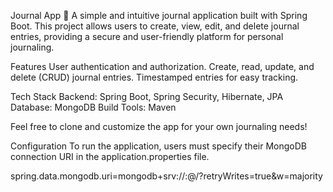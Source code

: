 Journal App 📓
A simple and intuitive journal application built with Spring Boot. This project allows users to create, view, edit, and delete journal entries, providing a secure and user-friendly platform for personal journaling.

Features
User authentication and authorization.
Create, read, update, and delete (CRUD) journal entries.
Timestamped entries for easy tracking.

Tech Stack
Backend: Spring Boot, Spring Security, Hibernate, JPA
Database: MongoDB
Build Tools: Maven

Feel free to clone and customize the app for your own journaling needs!

Configuration
To run the application, users must specify their MongoDB connection URI in the application.properties file.

spring.data.mongodb.uri=mongodb+srv://<username>:<password>@<cluster-url>/<database>?retryWrites=true&w=majority
